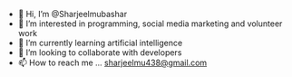 - 👋 Hi, I’m @Sharjeelmubashar
- 👀 I’m interested in programming, social media marketing and volunteer work
- 🌱 I’m currently learning artificial intelligence 
- 💞️ I’m looking to collaborate  with developers
- 📫 How to reach me ... sharjeelmu438@gmail.com

<!---
Sharjeelmubashar/Sharjeelmubashar is a ✨ special ✨ repository because its `README.md` (this file) appears on your GitHub profile.
You can click the Preview link to take a look at your changes.
--->
